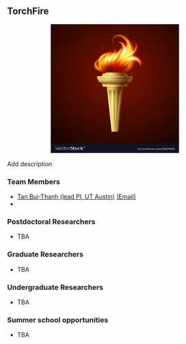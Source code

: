 ## **TorchFire**


<p align="center">
<img src="assets\logo.jpg" width="300" height="300" />
</p>

Add description

### **Team Members** 


* [Tan Bui-Thanh (lead PI, UT Austin)](https://users.oden.utexas.edu/~tanbui/) [(Email)](mailto:tanbui@oden.utexas.edu)
* 


### **Postdoctoral Researchers**

* TBA



### **Graduate Researchers**

* TBA


### **Undergraduate Researchers**

* TBA


### **Summer school opportunities**

* TBA
